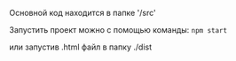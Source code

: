 Основной код находится в папке '/src'

Запустить проект можно с помощью команды: `npm start`

или запустив .html файл в папку ./dist
